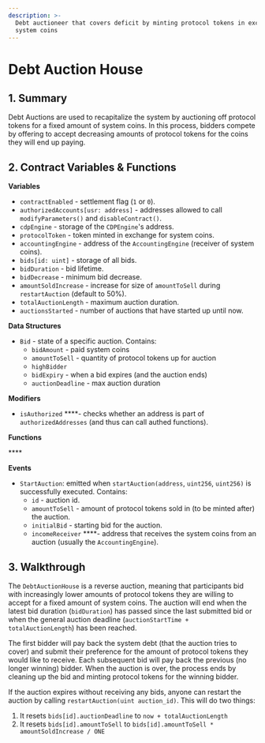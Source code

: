 ```yaml
---
description: >-
  Debt auctioneer that covers deficit by minting protocol tokens in exchange for
  system coins
---
```


# Debt Auction House

## 1. Summary <a id="1-introduction-summary"></a>

Debt Auctions are used to recapitalize the system by auctioning off protocol tokens for a fixed amount of system coins. In this process, bidders compete by offering to accept decreasing amounts of protocol tokens for the coins they will end up paying.

## 2. Contract Variables & Functions <a id="2-contract-details"></a>

**Variables**

* `contractEnabled` - settlement flag \(`1` or `0`\).
* `authorizedAccounts[usr: address]` - addresses allowed to call `modifyParameters()` and `disableContract()`.
* `cdpEngine` - storage of the `CDPEngine`'s address.
* `protocolToken` - token minted in exchange for system coins.
* `accountingEngine` - address of the `AccountingEngine` \(receiver of system coins\).
* `bids[id: uint]` - storage of all bids.
* `bidDuration` - bid lifetime.
* `bidDecrease` - minimum bid decrease.
* `amountSoldIncrease` - increase for size of `amountToSell` during `restartAuction` \(default to 50%\).
* `totalAuctionLength` - maximum auction duration.
* `auctionsStarted` - number of auctions that have started up until now.

**Data Structures**

* `Bid` - state of a specific auction. Contains:
  * `bidAmount` - paid system coins
  * `amountToSell` - quantity of protocol tokens up for auction
  * `highBidder`
  * `bidExpiry` - when a bid expires \(and the auction ends\)
  * `auctionDeadline` - max auction duration

**Modifiers**

* `isAuthorized` ****- checks whether an address is part of `authorizedAddresses` \(and thus can call authed functions\).

**Functions**

\*\*\*\*

**Events**

* `StartAuction`: emitted when `startAuction(address`, `uint256`, `uint256)` is successfully executed. Contains:
  * `id` - auction id.
  * `amountToSell` - amount of protocol tokens sold  in \(to be minted after\) the auction.
  * `initialBid` - starting bid for the auction.
  * `incomeReceiver` ****- address that receives the system coins from an auction \(usually the `AccountingEngine`\).

## 3. Walkthrough <a id="3-key-mechanisms-and-concepts"></a>

The `DebtAuctionHouse` is a reverse auction, meaning that participants bid with increasingly lower amounts of protocol tokens they are willing to accept for a fixed amount of system coins. The auction will end when the latest bid duration \(`bidDuration`\) has passed since the last submitted bid or when the general auction deadline \(`auctionStartTime + totalAuctionLength`\) has been reached. 

The first bidder will pay back the system debt \(that the auction tries to cover\) and submit their preference for the amount of protocol tokens they would like to receive. Each subsequent bid will pay back the previous \(no longer winning\) bidder. When the auction is over, the process ends by cleaning up the bid and minting protocol tokens for the winning bidder.

If the auction expires without receiving any bids, anyone can restart the auction by calling `restartAuction(uint auction_id)`. This will do two things:

1. It resets `bids[id].auctionDeadline` to `now + totalAuctionLength`
2. It resets `bids[id].amountToSell` to `bids[id].amountToSell * amountSoldIncrease / ONE` 

